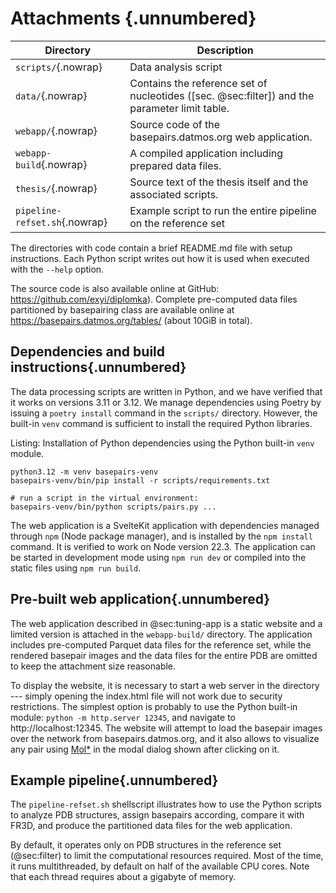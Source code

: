 # Attachments {.unnumbered}

| Directory | Description |
|----|------------------------------|
| `scripts/`{.nowrap} | Data analysis script |
| `data/`{.nowrap} | Contains the reference set of nucleotides ([sec. @sec:filter]) and the parameter limit table. |
| `webapp/`{.nowrap} | Source code of the basepairs.datmos.org web application. |
| `webapp-build`{.nowrap} | A compiled application including prepared data files. |
| `thesis/`{.nowrap} | Source text of the thesis itself and the associated scripts. |
| `pipeline-refset.sh`{.nowrap} | Example script to run the entire pipeline on the reference set |

The directories with code contain a brief README.md file with setup instructions.
Each Python script writes out how it is used when executed with the `--help` option.

The source code is also available online at GitHub: <https://github.com/exyi/diplomka>).
Complete pre-computed data files partitioned by basepairing class are available online at <https://basepairs.datmos.org/tables/> (about 10GiB in total).


## Dependencies and build instructions{.unnumbered}

The data processing scripts are written in Python, and we have verified that it works on versions 3.11 or 3.12.
We manage dependencies using Poetry by issuing a `poetry install` command in the `scripts/` directory.
However, the built-in `venv` command is sufficient to install the required Python libraries.

Listing: Installation of Python dependencies using the Python built-in `venv` module.

```shell
python3.12 -m venv basepairs-venv
basepairs-venv/bin/pip install -r scripts/requirements.txt

# run a script in the virtual environment:
basepairs-venv/bin/python scripts/pairs.py ...
```

The web application is a SvelteKit application with dependencies managed through `npm` (Node package manager), and is installed by the `npm install` command.
It is verified to work on Node version 22.3.
The application can be started in development mode using `npm run dev` or compiled into the static files using `npm run build`.

## Pre-built web application{.unnumbered}

The web application described in @sec:tuning-app is a static website and a limited version is attached in the `webapp-build/` directory.
The application includes pre-computed Parquet data files for the reference set, while the rendered basepair images and the data files for the entire PDB are omitted to keep the attachment size reasonable.

To display the website, it is necessary to start a web server in the directory --- simply opening the index.html file will not work due to security restrictions.
The simplest option is probably to use the Python built-in module: `python -m http.server 12345`, and navigate to http://localhost:12345.
The website will attempt to load the basepair images over the network from basepairs.datmos.org, and it also allows to visualize any pair using [Mol*](https://doi.org/10.1093/nar/gkab314) in the modal dialog shown after clicking on it.

## Example pipeline{.unnumbered}

The `pipeline-refset.sh` shellscript illustrates how to use the Python scripts to analyze PDB structures, assign basepairs according, compare it with FR3D, and produce the partitioned data files for the web application.

By default, it operates only on PDB structures in the reference set (@sec:filter) to limit the computational resources required.
Most of the time, it runs multithreaded, by default on half of the available CPU cores.
Note that each thread requires about a gigabyte of memory.

